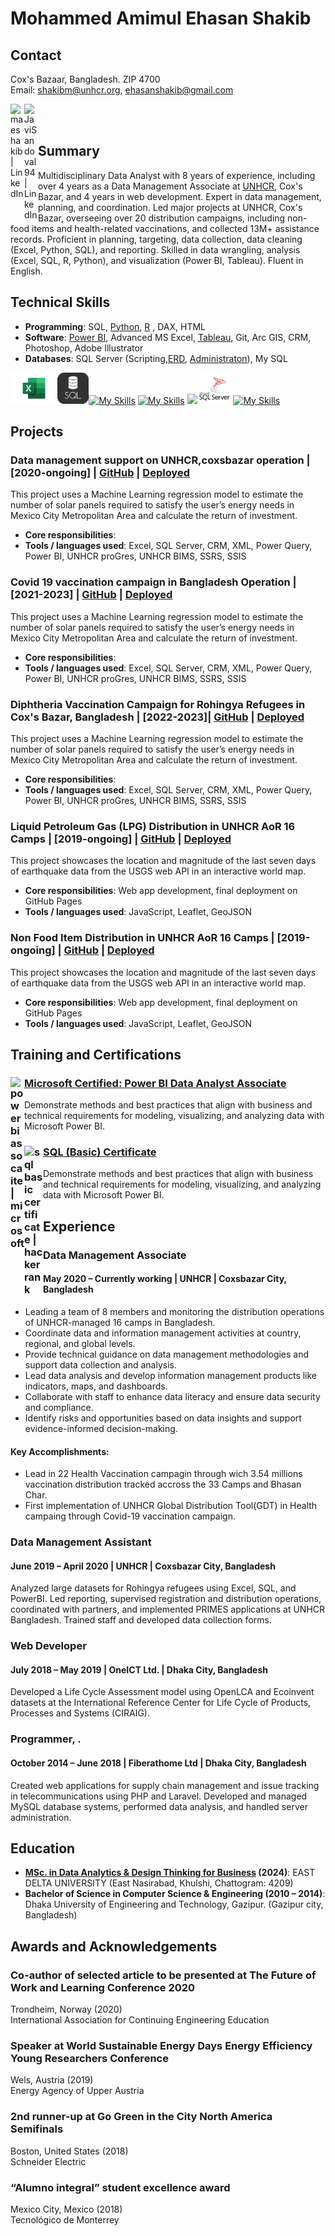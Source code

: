 # Mohammed Amimul Ehasan Shakib <br> 
## Contact

 
Cox's Bazaar, Bangladesh. ZIP 4700	<br> Email: shakibm@unhcr.org, ehasanshakib@gmail.com <br>

[<img align="left" alt="maeshakib | LinkedIn" width="22px" src="https://cdn.jsdelivr.net/npm/simple-icons@v3/icons/linkedin.svg" />](https://www.linkedin.com/in/maeshakib/) [<img align="left" alt="JaviSandoval94 | LinkedIn" width="22px" src="https://cdn.jsdelivr.net/npm/simple-icons@v3/icons/github.svg" />](https://github.com/maeshakib/)<br>
<br>

## Summary
Multidisciplinary Data Analyst with 8 years of experience, including over 4 years as a Data Management Associate at [UNHCR](https://www.unhcr.org/), Cox's Bazar, and 4 years in web development. Expert in data management, planning, and coordination. Led major projects at UNHCR, Cox's Bazar, overseeing over 20 distribution campaigns, including non-food items and health-related vaccinations, and collected 13M+ assistance records. Proficient in planning, targeting, data collection, data cleaning (Excel, Python, SQL), and reporting. Skilled in data wrangling, analysis (Excel, SQL, R, Python), and visualization (Power BI, Tableau). Fluent in English.

## Technical Skills
* **Programming**: SQL, [Python](https://github.com/maeshakib/shakib_s_Python_all_repos), [R](https://github.com/maeshakib/shakib_s_R_all_repos) , DAX, HTML
* **Software**: [Power BI](https://github.com/maeshakib/shakib_s_powerBI_all_repos), Advanced MS Excel, [Tableau](https://github.com/maeshakib/shakib_s_Tableau_all_repos), Git, Arc GIS, CRM, Photoshop, Adobe Illustrator
* **Databases**: SQL Server  (Scripting,[ERD](https://github.com/maeshakib/ERD_Crow_s_foot_notation/blob/main/README.md), [Administraton](https://github.com/maeshakib/ERD_Crow_s_foot_notation/blob/main/README.md)), My SQL



<a href="https://github.com/maeshakib/shakib_s_excel_all_repos"><img src="https://github.com/maeshakib/z_resources/blob/main/microsoft-excel-logo-thumbnail.png" height="50"/></a><a href="https://github.com/maeshakib/shakib_s_powerBI_all_repos"><img src="https://github.com/maeshakib/z_resources/blob/main/sql.png" height="50"/></a>[![My Skills](https://skillicons.dev/icons?i=r)](https://github.com/maeshakib/shakib_s_R_all_repos) [![My Skills](https://skillicons.dev/icons?i=py)](https://github.com/maeshakib/shakib_s_Python_all_repos) <a href="https://github.com/maeshakib/shakib_s_powerBI_all_repos"><img src="https://github.com/microsoft/PowerBI-Icons/blob/main/PNG/Power-BI.png" height="50"/></a>
<a href="https://github.com/maeshakib/shakib_s_powerBI_all_repos"><img src="https://github.com/maeshakib/z_resources/blob/main/sql-server.png" height="50"/></a>
[![My Skills](https://skillicons.dev/icons?i=mysql,postman,php,laravel,ps,html,bootstrap,css,ai,github)](https://skillicons.dev)





## Projects
### Data management support on UNHCR,coxsbazar operation | [2020-ongoing] | [GitHub](https://bit.ly/3kziHcg) | [Deployed](https://bit.ly/2FfMqah)
This project uses a Machine Learning regression model to estimate the number of solar panels required to satisfy the user’s energy needs in Mexico City Metropolitan Area and calculate the return of investment.
* **Core responsibilities**: 
* **Tools / languages used**: Excel, SQL Server, CRM, XML, Power Query, Power BI, UNHCR proGres, UNHCR BIMS, SSRS, SSIS

### Covid 19 vaccination campaign in Bangladesh Operation | [2021-2023] | [GitHub](https://bit.ly/3kziHcg) | [Deployed](https://bit.ly/2FfMqah)
This project uses a Machine Learning regression model to estimate the number of solar panels required to satisfy the user’s energy needs in Mexico City Metropolitan Area and calculate the return of investment.
* **Core responsibilities**: 
* **Tools / languages used**: Excel, SQL Server, CRM, XML, Power Query, Power BI, UNHCR proGres, UNHCR BIMS, SSRS, SSIS

### Diphtheria Vaccination Campaign for Rohingya Refugees in Cox's Bazar, Bangladesh | [2022-2023]| [GitHub](https://bit.ly/3kziHcg) | [Deployed](https://bit.ly/2FfMqah)
This project uses a Machine Learning regression model to estimate the number of solar panels required to satisfy the user’s energy needs in Mexico City Metropolitan Area and calculate the return of investment.
* **Core responsibilities**: 
* **Tools / languages used**: Excel, SQL Server, CRM, XML, Power Query, Power BI, UNHCR proGres, UNHCR BIMS, SSRS, SSIS

### Liquid Petroleum Gas (LPG) Distribution in UNHCR AoR 16 Camps | [2019-ongoing] | [GitHub](https://bit.ly/30cnxUB) | [Deployed](https://bit.ly/3geZHgM)
This project showcases the location and magnitude of the last seven days of earthquake data from the USGS web API in an interactive world map.
* **Core responsibilities**: Web app development, final deployment on GitHub Pages
* **Tools / languages used**: JavaScript, Leaflet, GeoJSON

### Non Food Item Distribution in UNHCR AoR 16 Camps | [2019-ongoing] | [GitHub](https://bit.ly/30cnxUB) | [Deployed](https://bit.ly/3geZHgM)
This project showcases the location and magnitude of the last seven days of earthquake data from the USGS web API in an interactive world map.
* **Core responsibilities**: Web app development, final deployment on GitHub Pages
* **Tools / languages used**: JavaScript, Leaflet, GeoJSON

 
## Training and Certifications
### [Microsoft Certified: Power BI Data Analyst Associate](https://www.credly.com/badges/dfd4fd8a-8e67-42f6-a700-95277c57e2e8/public_url)  <img align="left" alt="powerbiassocaite | microsoft" width="22px" src="https://learn.microsoft.com/en-us/media/learn/certification/badges/microsoft-certified-associate-badge.svg" />

Demonstrate methods and best practices that align with business and technical requirements for modeling, visualizing, and analyzing data with Microsoft Power BI.

### [SQL (Basic) Certificate](https://www.hackerrank.com/certificates/d15917b3b175) <img align="left" alt="sql basic certificate | hackerrank" width="30px" src="https://upload.wikimedia.org/wikipedia/commons/thumb/4/40/HackerRank_Icon-1000px.png/900px-HackerRank_Icon-1000px.png" />

Demonstrate methods and best practices that align with business and technical requirements for modeling, visualizing, and analyzing data with Microsoft Power BI.


## Experience
### Data Management Associate
#### May 2020 – Currently working | UNHCR | Coxsbazar City, Bangladesh

* Leading a team of 8 members and monitoring the distribution operations of UNHCR-managed 16 camps in Bangladesh. 
* Coordinate data and information management activities at country, regional, and global levels.
* Provide technical guidance on data management methodologies and support data collection and analysis.
* Lead data analysis and develop information management products like indicators, maps, and dashboards.
* Collaborate with staff to enhance data literacy and ensure data security and compliance.
* Identify risks and opportunities based on data insights and support evidence-informed decision-making.

#### Key Accomplishments:
* Lead in 22 Health Vaccination campagin through wich 3.54 millions vaccination distribution tracked accross the 33 Camps and Bhasan Char.
* First implementation of UNHCR Global Distribution Tool(GDT) in Health campaing through Covid-19 vaccination campaign.


### Data Management Assistant
#### June 2019 – April 2020 | UNHCR | Coxsbazar City, Bangladesh
Analyzed large datasets for Rohingya refugees using Excel, SQL, and PowerBI. Led reporting, supervised registration and distribution operations, coordinated with partners, and implemented PRIMES applications at UNHCR Bangladesh. Trained staff and developed data collection forms.


### Web Developer
#### July 2018 – May 2019 | OneICT Ltd. | Dhaka City, Bangladesh
Developed a Life Cycle Assessment model using OpenLCA and Ecoinvent datasets at the International Reference Center for Life Cycle of Products, Processes and Systems (CIRAIG).

### Programmer, .
#### October 2014 – June 2018 | Fiberathome Ltd | Dhaka City, Bangladesh
Created web applications for supply chain management and issue tracking in telecommunications using PHP and Laravel. Developed and managed MySQL database systems, performed data analysis, and handled server administration.


## Education
* **[MSc. in Data Analytics & Design Thinking for Business](https://www.eastdelta.edu.bd/programs-offered-by-the-university/sob/msc-data-analytics) (2024)**: EAST DELTA UNIVERSITY (East Nasirabad, Khulshi, Chattogram: 4209) 
* **Bachelor of Science in Computer Science & Engineering (2010 – 2014)**: Dhaka University of Engineering and Technology, Gazipur. (Gazipur city, Bangladesh)

## Awards and Acknowledgements
### Co-author of selected article to be presented at The Future of Work and Learning Conference 2020
Trondheim, Norway (2020)<br>
International Association for Continuing Engineering Education

### Speaker at World Sustainable Energy Days Energy Efficiency Young Researchers Conference
Wels, Austria (2019)<br>
Energy Agency of Upper Austria

### 2nd runner-up at Go Green in the City North America Semifinals
Boston, United States (2018)<br>
Schneider Electric

### “Alumno integral” student excellence award
Mexico City, Mexico (2018)<br>
Tecnológico de Monterrey
